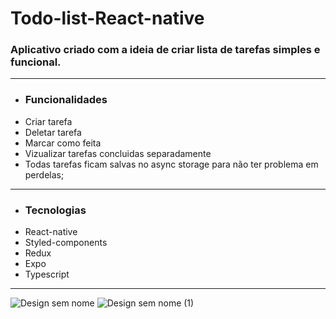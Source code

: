 # Todo-list-React-native 

### Aplicativo criado com a ideia de criar lista de tarefas simples e funcional.
--------------------------------------

* ### Funcionalidades
* Criar tarefa
* Deletar tarefa
* Marcar como feita 
* Vizualizar tarefas concluidas separadamente
* Todas tarefas ficam salvas no async storage para não ter problema em perdelas;

---------------------------------------

* ### Tecnologias 
* React-native
* Styled-components
* Redux
* Expo
* Typescript

---------------------------------------

![Design sem nome](https://user-images.githubusercontent.com/102987283/205697707-09a4297d-37e2-4fbc-a390-3ed6a907aa36.png)
![Design sem nome (1)](https://user-images.githubusercontent.com/102987283/205697726-e33fed6a-3d34-4750-930e-9ab8bdca7c80.png)
